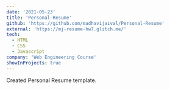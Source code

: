 ```yaml
---
date: '2021-05-23'
title: 'Personal-Resume'
github: 'https://github.com/madhavijaival/Personal-Resume'
external: 'https://mj-resume-hw7.glitch.me/'
tech:
  - HTML
  - CSS
  - Javascript
company: 'Web Engineering Course'
showInProjects: true
---
```


Created Personal Resume template.
